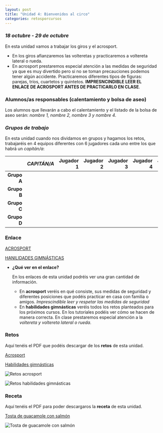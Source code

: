 ```yaml
---
layout: post
title: "Unidad 4: Bienvenidos al circo"
categories: retosporcursos
---
```


### *18 octubre - 29 de octubre*

En esta unidad vamos a trabajar los giros y el acrosport. 

* En los giros afianzaremos las volteretas y practicaremos a voltereta lateral o rueda.
* En acrosport prestaremos especial atención a las medidas de seguridad ya que es muy divertido pero si no se toman precauciones podemos tener algún accidente.           Practicaremos diferentes tipos de figuras: parejas, tríos, cuartetos y quintetos. **IMPRESNCINDIBLE LEER EL ENLACE DE ACROSPORT ANTES DE PRACTICARLO EN CLASE**.

### **Alumnos/as responsables (calentamiento y bolsa de aseo)**

Los alumnos que llevarán a cabo el calentamiento y el listado de la bolsa de aseo serán: *nombre 1, nombre 2, nombre 3 y nombre 4*.

### *Grupos de trabajo*

En esta unidad cuando nos dividamos en grupos y hagamos los retos, trabajaréis en 4 equipos diferentes con 6 jugadores cada uno entre los que habrá un *capitán/a*:

|      |*CAPITÁN/A*|Jugador 1|Jugador 2|Jugador 3|Jugador 4|Jugador 5|
|-----:|-----:|-----:|-----:|-----:|----:|----:|
|**Grupo A**|      |      |      |      |     |
|**Grupo B**|      |      |      |      |     |
|**Grupo C**|      |      |      |      |     |
|**Grupo D**|      |      |      |      |     |


### **Enlace** 

[ACROSPORT](https://danieledufis.github.io/acrosport/acrosport)

[HANILIDADES GIMNÁSTICAS](https://danieledufis.github.io/habilidadesgimnasticas/habilidadesgimnasticas)
           
* **¿Qué ver en el enlace?**

  En los enlaces de esta unidad podréis ver una gran cantidad de información. 
  * En **acrosport** veréis en qué consiste, sus medidas de seguridad y diferentes posiciones que podéis practicar en casa con familia o amigos. *Imprescindible leer y     respetar las medidas de seguridad*
  * En **habilidades gimnásticas** veréis todos los retos planteados para los próximos cursos. En los tutoriales podéis ver cómo se hacen de manera correcta. En clase     prestaremos especial atención a la *voltereta y voltereta lateral o rueda.*
  
  
### **Retos** 

Aquí tenéis el PDF que podéis descargar de los **retos** de esta unidad.

[Acrosport](https://danieledufis.github.io/pdfs/Acrosport-retos-4.pdf)

[Habilidades gimnásticas](https://danieledufis.github.io/pdfs/Habilidades-gimn%C3%A1sticas-retos.pdf)

![Retos acrosport](https://danieledufis.github.io/images_text/Acrosport-retos-4_page-0001.jpg)

![Retos habilidades gimnásticas](https://danieledufis.github.io/images_text/Habilidades-gimn%C3%A1sticas-retos_page-0001.jpg)
          
### **Receta** 

Aquí tenéis el PDF para poder descargaros la **receta** de esta unidad.

[Tosta de guacamole con salmón](https://danieledufis.github.io/pdfs/Receta-Tostas%20de%20Guacamole%20de%20Salm%C3%B3n.pdf)

![Tosta de guacamole con salmón](https://danieledufis.github.io/images_text/Receta-Tostas%20de%20Guacamole%20de%20Salm%C3%B3n_page-0001.jpg)

[Acrosport]:../../pdfs/Acrosport-retos-4.pdf
[Habilidades gimnásticas]:../../pdfs/Habilidades-gimn%C3%A1sticas-retos.pdf
[Tosta de guacamole con salmón]:../../pdfs/Receta-Tostas%20de%20Guacamole%20de%20Salm%C3%B3n.pdf
